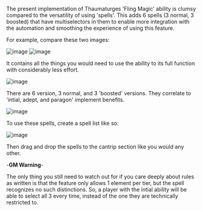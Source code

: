 The present implementation of Thaumaturges 'Fling Magic' ability is clumsy compared to the versatility of using 'spells'. This adds 6 spells (3 normal, 3 boosted) that have multiselectors in them to enable more integration with the automation and smoothing the experience of using this feature.

For example, compare these two images:


![image](https://github.com/user-attachments/assets/7c67150a-cb4f-4d8b-8f5a-4fd8b0613a96)
![image](https://github.com/user-attachments/assets/b0446ea3-63c8-4922-b824-f16f7fbcbf77)

It contains all the things you would need to use the ability to its full function with considerably less effort.


![image](https://github.com/user-attachments/assets/cd807e5b-08ed-447b-8b90-79c72c956bef)





There are 6 version, 3 normal, and 3 'boosted' versions. They correlate to 'intial, adept, and paragon' implement benefits.



![image](https://github.com/user-attachments/assets/669911d7-4875-4f83-9bef-2340af6e9ebd)



To use these spells, create a spell list like so:



![image](https://github.com/user-attachments/assets/60bc1584-4cd0-44d4-b0d2-47d4b9403c45)


Then drag and drop the spells to the cantrip section like you would any other.


-**GM Warning**-

The only thing you still need to watch out for if you care deeply about rules as written is that the feature only allows 1 element per tier, but the spell recognizes no such distinctions.
So, a player with the intial ability will be able to select all 3 every time, instead of the one they are technically restricted to.
